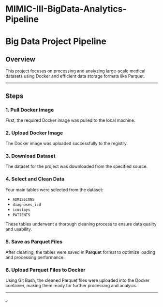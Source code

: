 # MIMIC-III-BigData-Analytics-Pipeline
# Big Data Project Pipeline

## Overview
This project focuses on processing and analyzing large-scale medical datasets using Docker and efficient data storage formats like Parquet.

---

## Steps

### 1. Pull Docker Image  
First, the required Docker image was pulled to the local machine.

### 2. Upload Docker Image  
The Docker image was uploaded successfully to the registry.

### 3. Download Dataset  
The dataset for the project was downloaded from the specified source.

### 4. Select and Clean Data  
Four main tables were selected from the dataset:  
- `ADMISSIONS`  
- `diagnoses_icd`  
- `icustays`  
- `PATIENTS`  

These tables underwent a thorough cleaning process to ensure data quality and usability.

### 5. Save as Parquet Files  
After cleaning, the tables were saved in **Parquet** format to optimize loading and processing performance.

### 6. Upload Parquet Files to Docker  
Using Git Bash, the cleaned Parquet files were uploaded into the Docker container, making them ready for further processing and analysis.

---




ر
